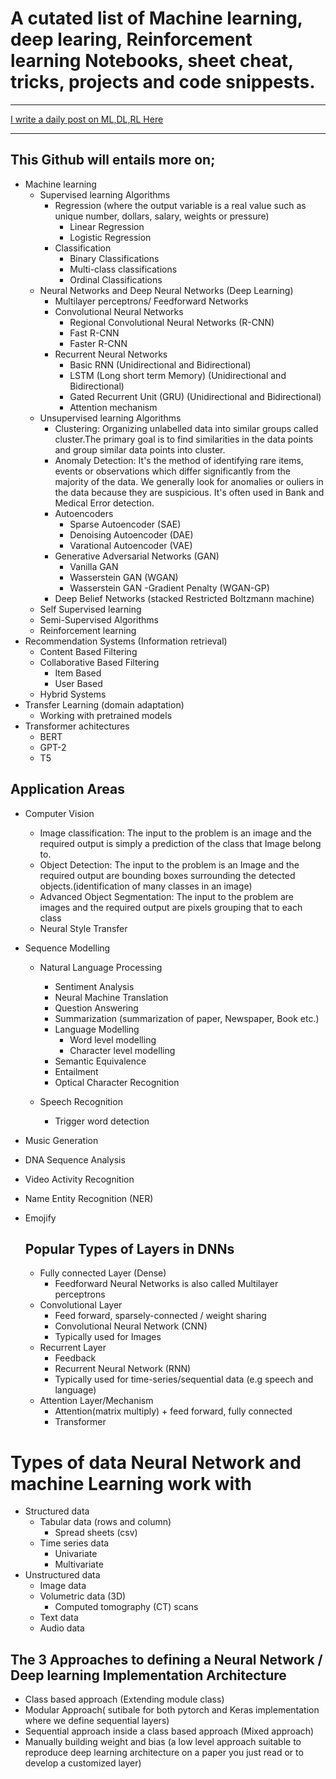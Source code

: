 # A cutated list of Machine learning, deep learing, Reinforcement learning Notebooks, sheet cheat, tricks, projects and code snippests.

---

[I write a daily post on ML,DL,RL Here](https://www.linkedin.com/in/olalekan-taofeek/)

---

## This Github will entails more on;

- Machine learning
  - Supervised learning Algorithms
    - Regression (where the output variable is a real value such as unique number, dollars, salary, weights or pressure)
      - Linear Regression
      - Logistic Regression
    - Classification
      - Binary Classifications
      - Multi-class classifications
      - Ordinal Classifications
  - Neural Networks and Deep Neural Networks (Deep Learning)
    - Multilayer perceptrons/ Feedforward Networks
    - Convolutional Neural Networks
      - Regional Convolutional Neural Networks (R-CNN)
      - Fast R-CNN
      - Faster R-CNN
    - Recurrent Neural Networks
      - Basic RNN (Unidirectional and Bidirectional)
      - LSTM (Long short term Memory) (Unidirectional and Bidirectional)
      - Gated Recurrent Unit (GRU) (Unidirectional and Bidirectional)
      - Attention mechanism
  - Unsupervised learning Algorithms
    - Clustering: Organizing unlabelled data into similar groups called cluster.The primary goal is to find similarities in the data points and group similar data points into cluster.
    - Anomaly Detection: It's the method of identifying rare items, events or observations which differ significantly from the majority of the data. We generally look for anomalies or ouliers in the data because they are suspicious. It's often used in Bank and Medical Error detection.
    - Autoencoders
      - Sparse Autoencoder (SAE)
      - Denoising Autoencoder (DAE)
      - Varational Autoencoder (VAE)
    - Generative Adversarial Networks (GAN)
      - Vanilla GAN
      - Wasserstein GAN (WGAN)
      - Wasserstein GAN -Gradient Penalty (WGAN-GP)
    - Deep Belief Networks (stacked Restricted Boltzmann machine)
  - Self Supervised learning
  - Semi-Supervised Algorithms
  - Reinforcement learning
- Recommendation Systems (Information retrieval)
  - Content Based Filtering
  - Collaborative Based Filtering
    - Item Based
    - User Based
  - Hybrid Systems
- Transfer Learning (domain adaptation)
  - Working with pretrained models
- Transformer achitectures
  - BERT
  - GPT-2
  - T5

## Application Areas

- Computer Vision

  - Image classification: The input to the problem is an image and the required output is simply a prediction of the class that Image belong to.
  - Object Detection: The input to the problem is an Image and the required output are bounding boxes surrounding the detected objects.(identification of many classes in an image)
  - Advanced Object Segmentation: The input to the problem are images and the required output are pixels grouping that to each class
  - Neural Style Transfer

- Sequence Modelling

  - Natural Language Processing

    - Sentiment Analysis
    - Neural Machine Translation
    - Question Answering
    - Summarization (summarization of paper, Newspaper, Book etc.)
    - Language Modelling
      - Word level modelling
      - Character level modelling
    - Semantic Equivalence
    - Entailment
    - Optical Character Recognition

  - Speech Recognition

    - Trigger word detection

- Music Generation
- DNA Sequence Analysis
- Video Activity Recognition
- Name Entity Recognition (NER)
- Emojify

  ## Popular Types of Layers in DNNs

  - Fully connected Layer (Dense)
    - Feedforward Neural Networks is also called Multilayer perceptrons
  - Convolutional Layer
    - Feed forward, sparsely-connected / weight sharing
    - Convolutional Neural Network (CNN)
    - Typically used for Images
  - Recurrent Layer
    - Feedback
    - Recurrent Neural Network (RNN)
    - Typically used for time-series/sequential data (e.g speech and language)
  - Attention Layer/Mechanism
    - Attention(matrix multiply) + feed forward, fully connected
    - Transformer

# Types of data Neural Network and machine Learning work with

- Structured data
  - Tabular data (rows and column)
    - Spread sheets (csv)
  - Time series data
    - Univariate
    - Multivariate
- Unstructured data
  - Image data
  - Volumetric data (3D)
    - Computed tomography (CT) scans
  - Text data
  - Audio data

## The 3 Approaches to defining a Neural Network / Deep learning Implementation Architecture

- Class based approach (Extending module class)
- Modular Approach( sutibale for both pytorch and Keras implementation where we define sequential layers)
- Sequential approach inside a class based approach (Mixed approach)
- Manually building weight and bias (a low level approach suitable to reproduce deep learning architecture on a paper you just read or to develop a customized layer)
